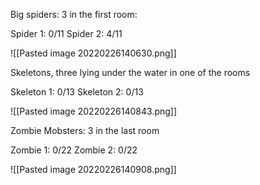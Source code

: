 Big spiders: 3 in the first room:

Spider 1: 0/11
Spider 2: 4/11

![[Pasted image 20220226140630.png]]

Skeletons, three lying under the water in one of the rooms

Skeleton 1: 0/13
Skeleton 2: 0/13

![[Pasted image 20220226140843.png]]

Zombie Mobsters: 3 in the last room

Zombie 1: 0/22
Zombie 2: 0/22

![[Pasted image 20220226140908.png]]